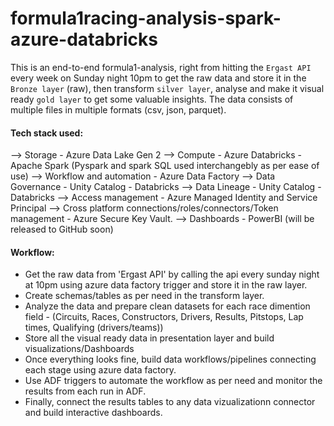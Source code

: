 # formula1racing-analysis-spark-azure-databricks

This is an end-to-end formula1-analysis, right from hitting the `Ergast API` every week on Sunday night 10pm to get the raw data and store it in the `Bronze layer` (raw), then transform `silver layer`, analyse and make it visual ready `gold layer` to get some valuable insights. The data consists of multiple files in multiple formats (csv, json, parquet). 

#### Tech stack used:

--> Storage - Azure Data Lake Gen 2
--> Compute - Azure Databricks - Apache Spark (Pyspark and spark SQL used interchangebly as per ease of use)
--> Workflow and automation - Azure Data Factory
--> Data Governance - Unity Catalog - Databricks
--> Data Lineage - Unity Catalog - Databricks
--> Access management - Azure Managed Identity and Service Principal
--> Cross platform connections/roles/connectors/Token management - Azure Secure Key Vault.
--> Dashboards - PowerBI (will be released to GitHub soon)

#### Workflow:

* Get the raw data from 'Ergast API' by calling the api every sunday night at 10pm using azure data factory trigger and store it in the raw layer.
* Create schemas/tables as per need in the transform layer.
* Analyze the data and prepare clean datasets for each race dimention field - (Circuits, Races, Constructors, Drivers, Results, Pitstops, Lap times, Qualifying (drivers/teams))
* Store all the visual ready data in presentation layer and build visualizations/Dashboards
* Once everything looks fine, build data workflows/pipelines connecting each stage using azure data factory.
* Use ADF triggers to automate the workflow as per need and monitor the results from each run in ADF.
* Finally, connect the results tables to any data vizualizationn connector and build interactive dashboards.

